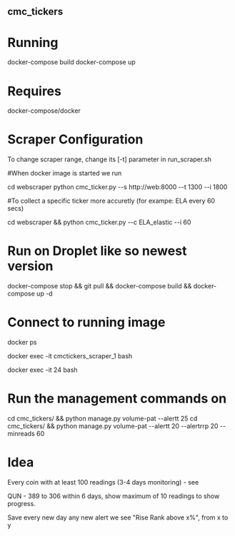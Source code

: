 ## cmc_tickers

# Running

docker-compose build
docker-compose up

# Requires

docker-compose/docker

# Scraper Configuration

To change scraper range, change its [-t] parameter in run_scraper.sh

#When docker image is started we run

cd webscraper
python cmc_ticker.py --s http://web:8000 --t 1300 --i 1800

#To collect a specific ticker more accuretly (for exampe: ELA every 60 secs)

cd webscraper && python cmc_ticker.py --c ELA_elastic --i 60



# Run on Droplet like so newest version
docker-compose stop && git pull && docker-compose build && docker-compose up -d

# Connect to running image
docker ps

docker exec -it cmctickers_scraper_1  bash


docker exec -it 24 bash

# Run the management commands on
cd cmc_tickers/ && python manage.py  volume-pat --alertt 25
cd cmc_tickers/ && python manage.py  volume-pat --alertt 20 --alertrrp 20 --minreads 60

# Idea

Every coin with at least 100 readings (3-4 days monitoring) - see

QUN - 389 to 306 within 6 days, show maximum of 10 readings to show progress.

Save every new day any new alert we see "Rise Rank above x%", from x to y